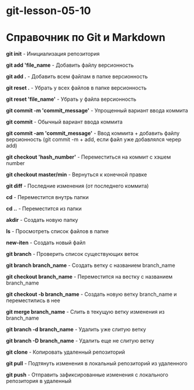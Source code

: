 # git-lesson-05-10

# Справочник по Git и Markdown

**git init** - Инициализация репозитория

**git add 'file_name** - Добавить файлу версионность

**git add .** - Добавить всем файлам в папке версионность

**git reset .** - Убрать у всех файлов в папке версионность

**git reset 'file_name'** - Убрать у файла версионность

**git commit -m 'commit_message'** - Упрощенный вариант ввода коммита

**git commit** - Обычный вариант ввода коммита

**git commit -am 'commit_message'** - Ввод коммита + добавить файлу версионность (git commit -m + add, если файл уже добавлялся череp add)

**git checkout 'hash_number'** - Переместиться на коммит с хэшем number

**git checkout master/min** - Вернуться к конечной правке

**git diff** - Последние изменения (от последнего коммита)

**cd** - Переместится внутрь папки

**cd ..** - Переместится из папки

**akdir** - Создать новую папку

**ls** - Просмотреть список файлов в папке

**new-iten** - Создать новый файл

**git branch** - Проверить список существующих веток

**git branch branch_name** - Создать ветку с названием branch_name

**git checkout branch_name** - Переместится на вестку с названием branch_name

**git checkout -b branch_name** - Создать новую ветку branch_name и переместились в нее

**git merge branch_name** - Слить в текущую ветку изменения из branch_name

**git branch -d branch_name** - Удалить уже слитую ветку

**git branch -D branch_name** - Удалить еще не слитую ветку

**git clone** - Копировать удаленный репозиторий

**git pull** - Подтянуть изменения в локальный репозиторий из удаленного

**git push** - Отправить зафиксированные изменения с локального репозитория в удаленный

